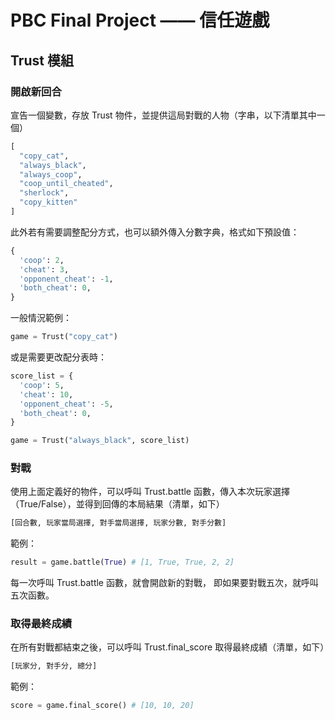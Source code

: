 # PBC Final Project —— 信任遊戲

## Trust 模組

### 開啟新回合

宣告一個變數，存放 Trust 物件，並提供這局對戰的人物（字串，以下清單其中一個）
```python
[
  "copy_cat", 
  "always_black", 
  "always_coop", 
  "coop_until_cheated", 
  "sherlock", 
  "copy_kitten"
]
```

此外若有需要調整配分方式，也可以額外傳入分數字典，格式如下預設值：

```python
{
  'coop': 2,
  'cheat': 3,
  'opponent_cheat': -1,
  'both_cheat': 0,
}
```

一般情況範例：

```python
game = Trust("copy_cat")
```

或是需要更改配分表時：

```python
score_list = {
  'coop': 5,
  'cheat': 10,
  'opponent_cheat': -5,
  'both_cheat': 0,
}

game = Trust("always_black", score_list)
```

### 對戰

使用上面定義好的物件，可以呼叫 Trust.battle 函數，傳入本次玩家選擇（True/False），並得到回傳的本局結果（清單，如下）

```python
[回合數, 玩家當局選擇, 對手當局選擇, 玩家分數, 對手分數]
```

範例：

```python
result = game.battle(True) # [1, True, True, 2, 2]
```

每一次呼叫 Trust.battle 函數，就會開啟新的對戰，
即如果要對戰五次，就呼叫五次函數。

### 取得最終成績

在所有對戰都結束之後，可以呼叫 Trust.final_score 取得最終成績（清單，如下）

```python
[玩家分, 對手分, 總分]
```

範例：

```python
score = game.final_score() # [10, 10, 20]
```
